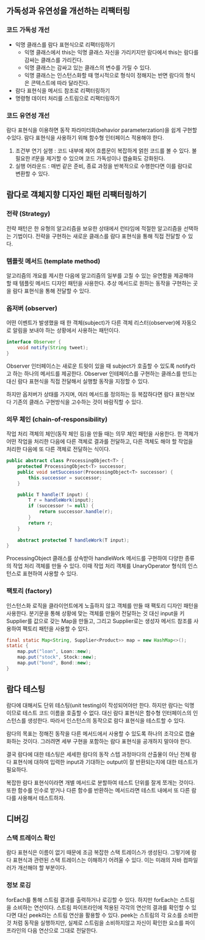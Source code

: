## 가독성과 유연성을 개선하는 리팩터링

### 코드 가독성 개선

- 익명 클래스를 람다 표현식으로 리팩터링하기
    - 익명 클래스에서 this는 익명 클래스 자신을 가리키지만 람다에서 this는 람다를 감싸는 클래스를 가리킨다.
    - 익명 클래스는 감싸고 있는 클래스의 변수를 가릴 수 있다.
    - 익명 클래스는 인스턴스화할 때 명시적으로 형식이 정해지는 반면 람다의 형식은 콘텍스트에 따라 달라진다.
- 람다 표현식을 메서드 참조로 리팩터링하기
- 명령형 데이터 처리를 스트림으로 리팩터링하기

### 코드 유연성 개선

람다 표현식을 이용하면 동작 파라미터화(behavior parameterzation)을 쉽게 구현할 수있다. 람다 표현식을 사용하기 위해 함수형 인터페이스 적용해야 한다.

1. 조건부 연기 실행 : 코드 내부에 제어 흐름문이 복잡하게 얽힌 코드를 볼 수 있다. 불필요한 if문을 제거할 수 있으며 코드 가독성이나 캡슐화도 강화된다.
2. 실행 어라운드 : 매번 같은 준비, 종료 과정을 반복적으로 수행한다면 이를 람다로 변환할 수 있다.

## 람다로 객체지향 디자인 패턴 리팩터링하기

### 전략 (Strategy)

전략 패턴은 한 유형의 알고리즘을 보유한 상태에서 런타임에 적절한 알고리즘을 선택하는 기법이다. 전략을 구현하는 새로운 클래스를 람다 표현식을 통해 직접 전달할 수 있다.

### 템플릿 메서드 (template method)

알고리즘의 개요를 제시한 다음에 알고리즘의 일부를 고칠 수 있는 유연함을 제공해야 할 때 템플릿 메서드 디자인 패턴을 사용한다. 추상 메서드로 원하는 동작을 구현하는 곳을 람다 표현식을 통해 전달할 수 있다.

### 옵저버 (observer)

어떤 이벤트가 발생했을 때 한 객체(subject)가 다른 객체 리스터(observer)에 자동으로 알림을 보내야 하는 상황에서 사용하는 패턴이다.

```java
interface Observer {
	void notify(String tweet);
}
```

Observer 인터페이스는 새로운 트윗이 있을 때 subject가 호출할 수 있도록 notify라고 하는 하나의 메서드를 제공한다. Observer 인테페이스를 구현하는 클래스를 만드는 대신 람다 표현식을 직접 전달해서 실행할 동작을 지정할 수 있다.

하지만 옵저버가 상태를 가지며, 여러 메서드를 정의하는 등 복잡하다면 람다 표현식보다 기존의 클래스 구현방식을 고수하는 것이 바람직할 수 있다.

### 의무 체인 (chain-of-responsibility)

작업 처리 객체의 체인(동작 체인 등)을 만들 때는 의무 체인 패턴을 사용한다. 한 객체가 어떤 작업을 처리한 다음에 다른 객체로 결과를 전달하고, 다른 객체도 해야 할 작업을 처리한 다음에 또 다른 객체로 전달하는 식이다.

```java
public abstract class ProcessingObject<T> {
	protected ProcessingObject<T> successor;
	public void setSuccessor(ProcessingObject<T> successor) {
		this.successor = successor;
	}

	public T handle(T input) {
		T r = handleWork(input);
		if (successor != null) {
			return successor.handle(r);
		}
		return r;
	}
	
	abstract protected T handleWork(T input);
}
```

ProcessingObject 클래스를 상속받아 handleWork 메서드를 구현하여 다양한 종류의 작업 처리 객체를 만들 수 있다. 이때 작업 처리 객체를 UnaryOperator<T> 형식의 인스턴스로 표현하여 사용할 수 있다.

### 팩토리 (factory)

인스턴스화 로직을 클라이언트에게 노출하지 않고 객체를 만들 때 팩토리 디자인 패턴을 사용한다. 분기문을 통해 상황에 맞는 객체를 만들어 전달하는 것 대신 input을 키 Supplier<T>를 값으로 갖는 Map을 만들고, 그리고 Supplier로는 생성자 메서드 참조를 사용하여 팩토리 패턴을 사용할 수 있다.

```java
final static Map<String, Supplier<Product>> map = new HashMap<>();
static {
	map.put("loan", Loan::new);
	map.put("stock", Stock::new);
	map.put("bond", Bond::new);	
}
```

## 람다 테스팅

람다에 대해서도 단위 테스팅(unit testing)이 작성되어야만 한다.  하지만 람다는 익명이므로 테스트 코드 이름을 호출할 수 없다. 대신 람다 표현식은 함수형 인터페이스의 인스턴스를 생성한다. 따라서 인스턴스의 동작으로 람다 표현식을 테스트할 수 있다.

람다의 목표는 정해진 동작을 다른 메서드에서 사용할 수 있도록 하나의 조각으로 캡슐화하는 것이다. 그러려면 세부 구현을 포함하는 람다 표현식을 공개하지 말아야 한다.

결국 람다에 대한 테스팅은 세세한 람다의 동작 스텝 과정마다의 산출물이 아닌 전체 람다 표현식에 대하여 입력한 input과 기대하는 output이 잘 반환되는지에 대한 테스트가 필요하다.

복잡한 람다 표현식이라면 개별 메서드로 분할하여 테스트 단위를 잘게 쪼개는 것이다. 또한 함수를 인수로 받거나 다른 함수를 반환하는 메서드라면 테스트 내에서 또 다른 람다를 사용해서 테스트하자.

## 디버깅

### 스택 트레이스 확인

람다 표현식은 이름이 없기 때문에 조금 복잡한 스택 트레이스가 생성된다. 그렇기에 람다 표현식과 관련된 스택 트레이스는 이해하기 어려울 수 있다. 이는 미래의 자바 컴파일러가 개선해야 할 부분이다.

### 정보 로깅

forEach를 통해 스트림 결과를 출력하거나 로깅할 수 있다. 하지만 forEach는 스트림을 소비하는 연산이다. 스트림 파이프라인에 적용된 각각의 연산의 결과를 확인할 수 있다면 대신 peek라는 스트림 연산을 활용할 수 있다. peek는 스트림의 각 요소를 소비한것 처럼 동작을 실행하지만, 실제로 스트림을 소비하지않고 자신이 확인한 요소를 파이프라인의 다음 연산으로 그대로 전달한다.
